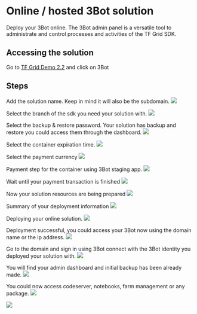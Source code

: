 # Online / hosted 3Bot solution

Deploy your 3Bot online. The 3Bot admin panel is a versatile tool to administrate and control processes and activities of the TF Grid SDK.

## Accessing the solution

Go to [TF Grid Demo 2.2](https://demo.grid.tf) and click on 3Bot

## Steps

Add the solution name.
Keep in mind it will also be the subdomain.
![](./img/threebot_1.png)

Select the branch of the sdk you need your solution with.
![](./img/threebot_2.png)

Select the backup & restore password.
Your solution has backup and restore you could access them through the dashboard.
![](./img/threebot_3.png)

Select the container expiration time.
![](./img/threebot_4.png)

Select the payment currency
![](./img/threebot_5.png)

Payment step for the container using 3Bot staging app.
![](./img/threebot_6.png)

Wait until your payment transaction is finished
![](./img/threebot_7.png)

Now your solution resources are being prepared
![](./img/threebot_8.png)

Summary of your deployment information
![](./img/threebot_9.png)

Deploying your online solution.
![](./img/threebot_10.png)

Deployment successful, you could access your 3Bot now using the domain name or the ip address.
![](./img/threebot_11.png)

Go to the domain and sign in using 3Bot connect with the 3Bot identity you deployed your solution with.
![](./img/threebot_12.png)

You will find your admin dashboard and initial backup has been already made.
![](./img/threebot_13.png)

You could now access codeserver, notebooks, farm management or any package.
![](./img/threebot_14.png)

![](./img/threebot_15.png)